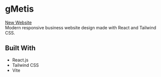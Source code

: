 # gMetis
<a href="https://gmetis.io">New Website</a> </br>
Modern responsive business website design made with React and Tailwind CSS.

## Built With
- React.js
- Tailwind CSS
- Vite
